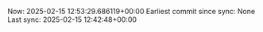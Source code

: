 Now: 2025-02-15 12:53:29.686119+00:00 Earliest commit since sync: None Last sync: 2025-02-15 12:42:48+00:00
